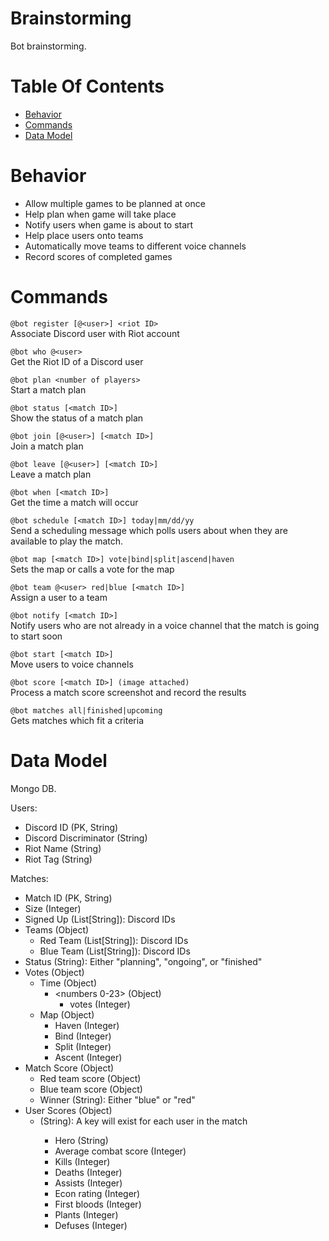 # Brainstorming
Bot brainstorming.

# Table Of Contents
- [Behavior](#behavior)
- [Commands](#commands)
- [Data Model](#data-model)

# Behavior
- Allow multiple games to be planned at once
- Help plan when game will take place
- Notify users when game is about to start
- Help place users onto teams
- Automatically move teams to different voice channels
- Record scores of completed games

# Commands
`@bot register [@<user>] <riot ID>`  
	Associate Discord user with Riot account
	
`@bot who @<user>`  
	Get the Riot ID of a Discord user
	
`@bot plan <number of players>`  
	Start a match plan
	
`@bot status [<match ID>]`  
	Show the status of a match plan
	
`@bot join [@<user>] [<match ID>]`  
	Join a match plan
	
`@bot leave [@<user>] [<match ID>]`  
	Leave a match plan
	
`@bot when [<match ID>]`  
	Get the time a match will occur
	
`@bot schedule [<match ID>] today|mm/dd/yy`  
	Send a scheduling message which polls users about when they are available to
	play the match.

`@bot map [<match ID>] vote|bind|split|ascend|haven`  
	Sets the map or calls a vote for the map
	
`@bot team @<user> red|blue [<match ID>]`  
	Assign a user to a team
	
`@bot notify [<match ID>]`  
	Notify users who are not already in a voice channel that the match is going
	to start soon

`@bot start [<match ID>]`  
	Move users to voice channels

`@bot score [<match ID>] (image attached)`  
	Process a match score screenshot and record the results

`@bot matches all|finished|upcoming`  
	Gets matches which fit a criteria

# Data Model
Mongo DB.

Users:  

- Discord ID (PK, String)
- Discord Discriminator (String)
- Riot Name (String)
- Riot Tag (String)
	
Matches:  

- Match ID (PK, String)
- Size (Integer)
- Signed Up (List[String]): Discord IDs
- Teams (Object)
	- Red Team (List[String]): Discord IDs
	- Blue Team (List[String]): Discord IDs
- Status (String): Either "planning", "ongoing", or "finished"
- Votes (Object)
	- Time (Object)
		- <numbers 0-23> (Object)
			- votes (Integer)
	- Map (Object)
		- Haven (Integer)
		- Bind (Integer)
		- Split (Integer)
		- Ascent (Integer)
- Match Score (Object)
	- Red team score (Object)
	- Blue team score (Object)
	- Winner (String): Either "blue" or "red"
- User Scores (Object)
	- <Discord ID> (String): A key will exist for each user in the match
		- Hero (String)
		- Average combat score (Integer)
		- Kills (Integer)
		- Deaths (Integer)
		- Assists (Integer)
		- Econ rating (Integer)
		- First bloods (Integer)
		- Plants (Integer)
		- Defuses (Integer)
